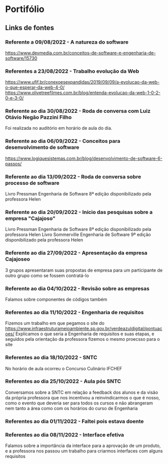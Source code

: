 # Portifólio


## Links de fontes
### Referente a 09/08/2022 - A natureza do software
https://www.devmedia.com.br/conceitos-de-software-e-engenharia-de-software/15730


### Referentes a 23/08/2022 - Trabalho evolução da Web
https://www.ufjf.br/conexoesexpandidas/2019/09/09/a-evolucao-da-web-o-que-esperar-da-web-4-0/
https://www.olivetreefilmes.com.br/blog/entenda-evolucao-da-web-1-0-2-0-e-3-0/

### Referente ao dia 30/08/2022 - Roda de conversa com Luiz Otávio Negão Pazzini Filho
Foi realizada no auditório em horário de aula do dia.

### Referente ao dia 06/09/2022 - Conceitos para desenvolvimento de software
https://www.logiquesistemas.com.br/blog/desenvolvimento-de-software-6-passos/

### Referente ao dia 13/09/2022 - Roda de conversa sobre processo de software
Livro Pressman Engenharia de Software 8ª edição disponibilizado pela professora Helen

### Referente ao dia 20/09/2022 - Início das pesquisas sobre a empresa "Cajajoso"
Livro Pressman Engenharia de Software 8ª edição disponibilizado pela professora Helen
Livro Sommerville Engenharia de Software 9ª edição disponibilizado pela professora Helen

### Referente ao dia 27/09/2022 - Apresentação da empresa Cajajoseo
3 grupos apresentaram suas propostas de empresa para um participante de outro grupo como se fossem contratá-lo

### Referente ao dia 04/10/2022 - Revisão sobre as empresas
Falamos sobre componentes de códigos também

### Referentes ao dia 11/10/2022 - Engenharia de requisitos
Fizemos um trabalho em que pegamos o site do https://www.infraestruturameioambiente.sp.gov.br/verdeazuldigital/pontuacoes/
Explicamos o que seria a Engenharia de requisitos e suas etapas, e seguidos pela orientação da professora fizemos o mesmo proecsso para o site

### Referentes ao dia 18/10/2022 - SNTC
No horário de aula ocorreu o Concurso Culinário IFCHEF

### Referentes ao dia 25/10/2022 - Aula pós SNTC
Conversamos sobre a SNTC em relação a feedback dos alunos e da visão da própria professora que nos incentivou a reinvindicarmos o que é nosso, como o evento que deveria ser para todos os cursos e não abrangeram nem tanto a área como com os horários do curso de Engenharia

### Referentes ao dia 01/11/2022 - Faltei pois estava doente

### Referentes ao dia 08/11/2022 - Interface efetiva
Falamos sobre a importância da interface para a aprovação de um produto, e a professora nos passou um trabalho para criarmos interfaces com alguns requisitos
